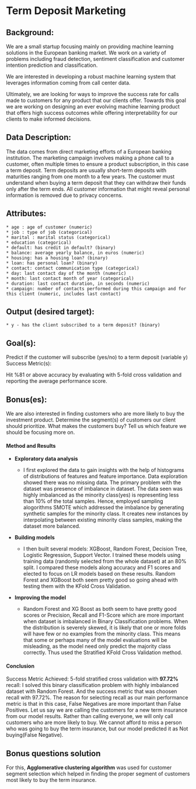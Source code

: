 # Term Deposit Marketing

## Background:

We are a small startup focusing mainly on providing machine learning solutions in the European banking market. We work on a variety of problems including fraud detection, sentiment classification and customer intention prediction and classification.

We are interested in developing a robust machine learning system that leverages information coming from call center data.

Ultimately, we are looking for ways to improve the success rate for calls made to customers for any product that our clients offer. Towards this goal we are working on designing an ever evolving machine learning product that offers high success outcomes while offering interpretability for our clients to make informed decisions.

## Data Description:

The data comes from direct marketing efforts of a European banking institution. The marketing campaign involves making a phone call to a customer, often multiple times to ensure a product subscription, in this case a term deposit. Term deposits are usually short-term deposits with maturities ranging from one month to a few years. The customer must understand when buying a term deposit that they can withdraw their funds only after the term ends. All customer information that might reveal personal information is removed due to privacy concerns.

## Attributes:

    * age : age of customer (numeric)
    * job : type of job (categorical)
    * marital : marital status (categorical)
    * education (categorical)
    * default: has credit in default? (binary)
    * balance: average yearly balance, in euros (numeric)
    * housing: has a housing loan? (binary)
    * loan: has personal loan? (binary)
    * contact: contact communication type (categorical)
    * day: last contact day of the month (numeric)
    * month: last contact month of year (categorical)
    * duration: last contact duration, in seconds (numeric)
    * campaign: number of contacts performed during this campaign and for this client (numeric, includes last contact)

## Output (desired target):
    * y - has the client subscribed to a term deposit? (binary)

## Goal(s):

Predict if the customer will subscribe (yes/no) to a term deposit (variable y)
Success Metric(s):

Hit %81 or above accuracy by evaluating with 5-fold cross validation and reporting the average performance score.

## Bonus(es):

We are also interested in finding customers who are more likely to buy the investment product. Determine the segment(s) of customers our client should prioritize.
What makes the customers buy? Tell us which feature we should be focusing more on.

#### Method and Results
- **Exploratory data analysis**
   - I first explored the data to gain insights with the help of histograms of distributions of features and feature importance. Data exploration showed there was no missing data. The primary problem with the    dataset was presence of imbalance in dataset. The data seen was highly imbalanced as the minority class(yes) is representing less than 10% of the total samples. Hence, employed sampling alogorithms SMOTE which addressed the imbalance by generating synthetic samples for the minority class. It creates new instances by interpolating between existing minority class samples, making the dataset more balanced.

- **Building models**
   - I then built several models: XGBoost, Random Forest, Decision Tree, Logistic Regression, Support Vector. I trained these models using training data (randomly selected from the whole dataset) at an 80% split. I compared these models along accuracy and F1 scores and elected to focus on LR models based on these results. Random Forest and XGBoost both seem pretty good so going ahead with testing them with the KFold Cross Validation.

- **Improving the model**
   - Random Forest and XG Boost as both seem to have pretty good scores or Precision, Recall and F1-Score which are more important when dataset is imbalanced in Binary Classification problems. When the distribution is severely skewed, it is likely that one or more folds will have few or no examples from the minority class. This means that some or perhaps many of the model evaluations will be misleading, as the model need only predict the majority class correctly. Thus used the Stratified KFold Cross Validation method.

#### Conclusion
Success Metric Achieved: 5-fold stratified cross validation with **97.72%** recall:
I solved this binary classification problem with highly imbalanced dataset with Random Forest. And the success metric that was choosen recall with 97.72%. The reason for selecting recall as our main performance metric is that in this case, False Negatives are more important than False Positives. Let us say we are calling the customers for a new term insurance from our model results. Rather than calling everyone, we will only call customers who are more likely to buy. We cannot afford to miss a person who was going to buy the term insurance, but our model predicted it as Not buying(False Negative).

## Bonus questions solution

For this, **Agglomerative clustering algorithm** was used for customer segment selection which helped in finding the proper segment of customers most likely to buy the term insurance.
